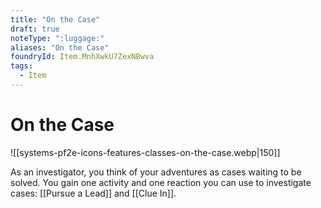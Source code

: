 ```yaml
---
title: "On the Case"
draft: true
noteType: ":luggage:"
aliases: "On the Case"
foundryId: Item.MnhXwkU7ZexNBwva
tags:
  - Item
---
```


# On the Case
![[systems-pf2e-icons-features-classes-on-the-case.webp|150]]

As an investigator, you think of your adventures as cases waiting to be solved. You gain one activity and one reaction you can use to investigate cases: [[Pursue a Lead]] and [[Clue In]].
